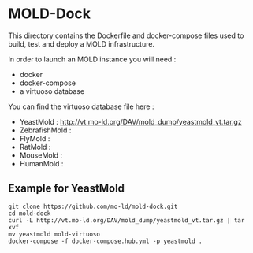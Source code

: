 # MOLD-Dock

This directory contains the Dockerfile and docker-compose files used to build, test and deploy a MOLD infrastructure.


In order to launch an MOLD instance you will need :

* docker
* docker-compose
* a virtuoso database

You can find the virtuoso database file here :

* YeastMold : http://vt.mo-ld.org/DAV/mold_dump/yeastmold_vt.tar.gz
* ZebrafishMold :
* FlyMold :
* RatMold :
* MouseMold :
* HumanMold :


## Example for YeastMold

```
git clone https://github.com/mo-ld/mold-dock.git
cd mold-dock
curl -L http://vt.mo-ld.org/DAV/mold_dump/yeastmold_vt.tar.gz | tar xvf
mv yeastmold mold-virtuoso
docker-compose -f docker-compose.hub.yml -p yeastmold .
```


